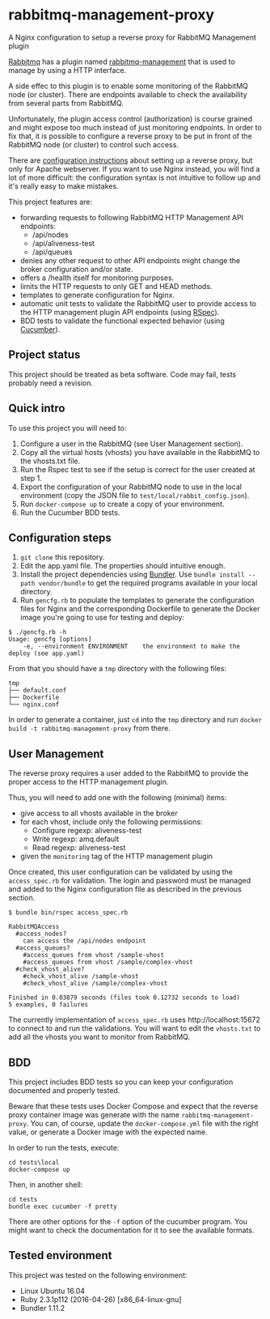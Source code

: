 # rabbitmq-management-proxy
A Nginx configuration to setup a reverse proxy for RabbitMQ Management plugin

[Rabbitmq](https://www.rabbitmq.com/) has a plugin named [rabbitmq-management](https://www.rabbitmq.com/management.html) that is used to manage by using a HTTP interface.

A side effec to this plugin is to enable some monitoring of the RabbitMQ node (or cluster). There are endpoints available to check the availability from several parts from RabbitMQ.

Unfortunately, the plugin  access control (authorization) is course grained and might expose too much instead of just monitoring endpoints. In order to fix that, it is possible to configure a reverse proxy to be put in front of the RabbitMQ node (or cluster) to control such access.

There are [configuration instructions](https://www.rabbitmq.com/management.html#proxy) about setting up a reverse proxy, but only for Apache webserver. If you want to use Nginx instead, you will find a lot of more difficult: the configuration syntax is not intuitive to follow up and it's really easy to make mistakes.

This project features are:
- forwarding requests to following RabbitMQ HTTP Management API endpoints:
    - /api/nodes
    - /api/aliveness-test
    - /api/queues
- denies any other request to other API endpoints might change the broker configuration and/or state.
- offers a /health itself for monitoring purposes.
- limits the HTTP requests to only GET and HEAD methods.
- templates to generate configuration for Nginx.
- automatic unit tests to validate the RabbitMQ user to provide access to the HTTP management plugin API endpoints (using [RSpec](http://rspec.info/)).
- BDD tests to validate the functional expected behavior (using [Cucumber](https://cucumber.io/)).

## Project status

This project should be treated as beta software. Code may fail, tests probably need a revision.

## Quick intro

To use this project you will need to:

1. Configure a user in the RabbitMQ (see User Management section).
2. Copy all the virtual hosts (vhosts) you have available in the RabbitMQ to the vhosts.txt file.
3. Run the Rspec test to see if the setup is correct for the user created at step 1.
4. Export the configuration of your RabbitMQ node to use in the local environment (copy the JSON file to `test/local/rabbit_config.json`).
5. Run `docker-compose up` to create a copy of your environment.
6. Run the Cucumber BDD tests.

## Configuration steps

1. `git clone` this repository.
2. Edit the app.yaml file. The properties should intuitive enough.
3. Install the project dependencies using [Bundler](https://bundler.io). Use `bundle install --path vendor/bundle` to get the required programs available in your local directory.
4. Run `gencfg.rb` to populate the templates to generate the configuration files for Nginx and the corresponding Dockerfile to generate the Docker image you're going to use for testing and deploy:

```
$ ./gencfg.rb -h
Usage: gencfg [options]
    -e, --environment ENVIRONMENT    the environment to make the deploy (see app.yaml)
```

From that you should have a `tmp` directory with the following files:

```
tmp
├── default.conf
├── Dockerfile
└── nginx.conf
```

In order to generate a container, just `cd` into the `tmp` directory and run `docker build -t rabbitmq-management-proxy` from there.

## User Management

The reverse proxy requires a user added to the RabbitMQ to provide the proper access to the HTTP management plugin.

Thus, you will need to add one with the following (minimal) items:
- give access to all vhosts available in the broker
- for each vhost, include only the following permissions:
    - Configure regexp: aliveness-test
    - Write regexp: amq.default
    - Read regexp: aliveness-test
- given the `monitoring` tag of the HTTP management plugin

Once created, this user configuration can be validated by using the `access_spec.rb` for validation. The login and password must be managed and added to the Nginx configuration file as described in the previous section.

```
$ bundle bin/rspec access_spec.rb

RabbitMQAccess
  #access_nodes?
    can access the /api/nodes endpoint
  #access_queues?
    #access_queues from vhost /sample-vhost
    #access_queues from vhost /sample/complex-vhost
  #check_vhost_alive?
    #check_vhost_alive /sample-vhost
    #check_vhost_alive /sample/complex-vhost

Finished in 0.03879 seconds (files took 0.12732 seconds to load)
5 examples, 0 failures
```

The currently implementation of `access_spec.rb` uses http://localhost:15672 to connect to and run the validations. You will want to edit the `vhosts.txt` to add all the vhosts you want to monitor from RabbitMQ.

## BDD

This project includes BDD tests so you can keep your configuration documented and properly tested.

Beware that these tests uses Docker Compose and expect that the reverse proxy container image was generate with the name `rabbitmq-management-proxy`. You can, of course, update the `docker-compose.yml` file with the right value, or generate a Docker image with the expected name.

In order to run the tests, execute:

```
cd tests\local
docker-compose up
```

Then, in another shell:

```
cd tests
bundle exec cucumber -f pretty
```

There are other options for the `-f` option of the cucumber program. You might want to check the documentation for it to see the available formats.

## Tested environment

This project was tested on the following environment:
- Linux Ubuntu 16.04
- Ruby 2.3.1p112 (2016-04-26) [x86_64-linux-gnu]
- Bundler 1.11.2
